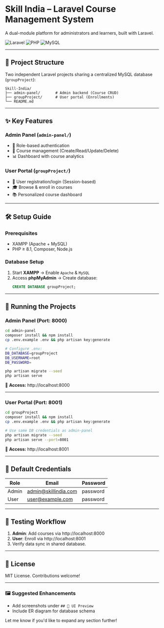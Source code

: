 # Skill India – Laravel Course Management System  

A dual-module platform for administrators and learners, built with Laravel.  

![Laravel](https://img.shields.io/badge/Laravel-10.x-red) ![PHP](https://img.shields.io/badge/PHP-8.1+-blue) ![MySQL](https://img.shields.io/badge/MySQL-5.7%2B-orange)  

---

## 📂 Project Structure  
Two independent Laravel projects sharing a centralized MySQL database (`groupProject`):  

```
Skill-India/
├── admin-panel/       # Admin backend (Course CRUD)  
├── groupProject/      # User portal (Enrollments)  
└── README.md  
```

---

## ✨ Key Features  

### **Admin Panel** (`admin-panel/`)  
- 🔐 Role-based authentication  
- 📝 Course management (Create/Read/Update/Delete)  
- 📊 Dashboard with course analytics  

### **User Portal** (`groupProject/`)  
- 👥 User registration/login (Session-based)  
- 🎓 Browse & enroll in courses  
- 📚 Personalized course dashboard  

---

## 🛠 Setup Guide  

### Prerequisites  
- XAMPP (Apache + MySQL)  
- PHP ≥ 8.1, Composer, Node.js  

### Database Setup  
1. Start **XAMPP** → Enable `Apache` & `MySQL`  
2. Access **phpMyAdmin** → Create database:  
   ```sql
   CREATE DATABASE groupProject;
   ```

---

## 🚀 Running the Projects  

### **Admin Panel** (Port: 8000)  
```bash
cd admin-panel
composer install && npm install
cp .env.example .env && php artisan key:generate

# Configure .env:
DB_DATABASE=groupProject
DB_USERNAME=root
DB_PASSWORD=

php artisan migrate --seed
php artisan serve
```
🔗 **Access:** http://localhost:8000  

---

### **User Portal** (Port: 8001)  
```bash
cd groupProject
composer install && npm install
cp .env.example .env && php artisan key:generate

# Use same DB credentials as admin-panel
php artisan migrate --seed
php artisan serve --port=8001
```
🔗 **Access:** http://localhost:8001  

---

## 🔐 Default Credentials  
| Role  | Email | Password  |  
|-------|-------------------|-----------|  
| Admin | admin@skillindia.com | password  |  
| User  | user@example.com  | password  |  

---

## 🌟 Testing Workflow  
1. **Admin**: Add courses via http://localhost:8000  
2. **User**: Enroll via http://localhost:8001  
3. Verify data sync in shared database.  

---

## 📜 License  
MIT License. Contributions welcome!  

---

### 🖼️ Suggested Enhancements  
- Add screenshots under `## 📸 UI Preview`  
- Include ER diagram for database schema  

Let me know if you'd like to expand any section further!
